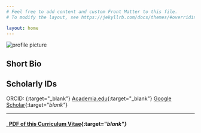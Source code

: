 ```yaml
---
# Feel free to add content and custom Front Matter to this file.
# To modify the layout, see https://jekyllrb.com/docs/themes/#overriding-theme-defaults

layout: home
---
```

![profile picture]({{site.url}}/images/headshot2020.jpg)

## Short Bio



## Scholarly IDs

ORCID: [](){:target="_blank"}
[Academia.edu](){:target="_blank"}
[Google Scholar](){:target="_blank"_}

---
#### _[PDF of this Curriculum Vitae](){:target="_blank"}_

